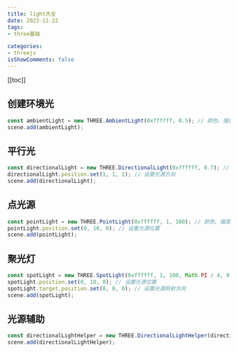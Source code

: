 ```yaml
---
title: light大全
date: 2023-11-22
tags: 
- three基础

categories:
- threejs
isShowComments: false
---
```


<Boxx/>

<!-- more -->

[[toc]]

## 创建环境光
```javascript
const ambientLight = new THREE.AmbientLight(0xffffff, 0.5); // 颜色、强度
scene.add(ambientLight);
```
## 平行光
```javascript
const directionalLight = new THREE.DirectionalLight(0xffffff, 0.7); // 颜色、强度
directionalLight.position.set(1, 1, 1); // 设置光源方向
scene.add(directionalLight);
```
## 点光源
```javascript
const pointLight = new THREE.PointLight(0xffffff, 1, 100); // 颜色、强度、距离
pointLight.position.set(0, 10, 0); // 设置光源位置
scene.add(pointLight);
```
##  聚光灯
```javascript
const spotLight = new THREE.SpotLight(0xffffff, 1, 100, Math.PI / 4, 0.5); // 颜色、强度、距离、角度、衰减
spotLight.position.set(0, 10, 0); // 设置光源位置
spotLight.target.position.set(0, 0, 0); // 设置光源照射方向
scene.add(spotLight);
```
## 光源辅助
```javascript
const directionalLightHelper = new THREE.DirectionalLightHelper(directionalLight, 1); // 光源、尺寸
scene.add(directionalLightHelper);
```